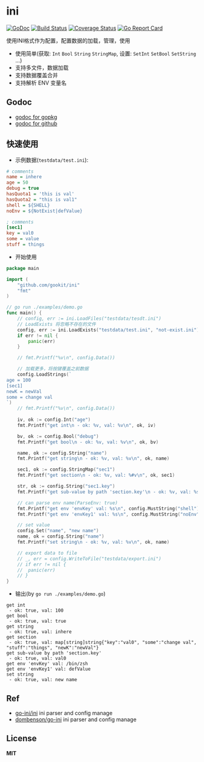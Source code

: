 # ini

[![GoDoc](https://godoc.org/github.com/gookit/ini?status.svg)](https://godoc.org/github.com/gookit/ini)
[![Build Status](https://travis-ci.org/gookit/ini.svg?branch=master)](https://travis-ci.org/gookit/ini)
[![Coverage Status](https://coveralls.io/repos/github/gookit/ini/badge.svg?branch=master)](https://coveralls.io/github/gookit/ini?branch=master)
[![Go Report Card](https://goreportcard.com/badge/github.com/gookit/ini)](https://goreportcard.com/report/github.com/gookit/ini)

使用INI格式作为配置，配置数据的加载，管理，使用

- 使用简单(获取: `Int` `Bool` `String` `StringMap`, 设置: `SetInt` `SetBool` `SetString` ...)
- 支持多文件，数据加载
- 支持数据覆盖合并
- 支持解析 ENV 变量名

## Godoc

- [godoc for gopkg](https://godoc.org/gopkg.in/gookit/ini.v1)
- [godoc for github](https://godoc.org/github.com/gookit/ini)

## 快速使用

- 示例数据(`testdata/test.ini`):

```ini
# comments
name = inhere
age = 50
debug = true
hasQuota1 = 'this is val'
hasQuota2 = "this is val1"
shell = ${SHELL}
noEnv = ${NotExist|defValue}

; comments
[sec1]
key = val0
some = value
stuff = things
```

- 开始使用

```go
package main

import (
	"github.com/gookit/ini"
	"fmt"
)

// go run ./examples/demo.go
func main() {
	// config, err := ini.LoadFiles("testdata/tesdt.ini")
	// LoadExists 将忽略不存在的文件
	config, err := ini.LoadExists("testdata/test.ini", "not-exist.ini")
	if err != nil {
		panic(err)
	}

	// fmt.Printf("%v\n", config.Data())

	// 加载更多，将按键覆盖之前数据
	config.LoadStrings(`
age = 100
[sec1]
newK = newVal
some = change val
`)
	// fmt.Printf("%v\n", config.Data())
	
	iv, ok := config.Int("age")
	fmt.Printf("get int\n - ok: %v, val: %v\n", ok, iv)

	bv, ok := config.Bool("debug")
	fmt.Printf("get bool\n - ok: %v, val: %v\n", ok, bv)

	name, ok := config.String("name")
	fmt.Printf("get string\n - ok: %v, val: %v\n", ok, name)

	sec1, ok := config.StringMap("sec1")
	fmt.Printf("get section\n - ok: %v, val: %#v\n", ok, sec1)

	str, ok := config.String("sec1.key")
	fmt.Printf("get sub-value by path 'section.key'\n - ok: %v, val: %s\n", ok, str)

	// can parse env name(ParseEnv: true)
	fmt.Printf("get env 'envKey' val: %s\n", config.MustString("shell"))
	fmt.Printf("get env 'envKey1' val: %s\n", config.MustString("noEnv"))

	// set value
	config.Set("name", "new name")
	name, ok = config.String("name")
	fmt.Printf("set string\n - ok: %v, val: %v\n", ok, name)

	// export data to file
	// _, err = config.WriteToFile("testdata/export.ini")
	// if err != nil {
	// 	panic(err)
	// }
}
```

- 输出(by `go run ./examples/demo.go`)

```text
get int
 - ok: true, val: 100
get bool
 - ok: true, val: true
get string
 - ok: true, val: inhere
get section
 - ok: true, val: map[string]string{"key":"val0", "some":"change val", "stuff":"things", "newK":"newVal"}
get sub-value by path 'section.key'
 - ok: true, val: val0
get env 'envKey' val: /bin/zsh
get env 'envKey1' val: defValue
set string
 - ok: true, val: new name
```

## Ref 

- [go-ini/ini](https://github.com/go-ini/ini) ini parser and config manage
- [dombenson/go-ini](https://github.com/dombenson/go-ini) ini parser and config manage

## License

**MIT**
